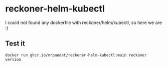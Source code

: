# reckoner-helm-kubectl

I could not found any dockerfile with reckoner/helm/kubectl, so here we are :)

## Test it

```docker run ghcr.io/mrpandat/reckoner-helm-kubectl:main reckoner version```

